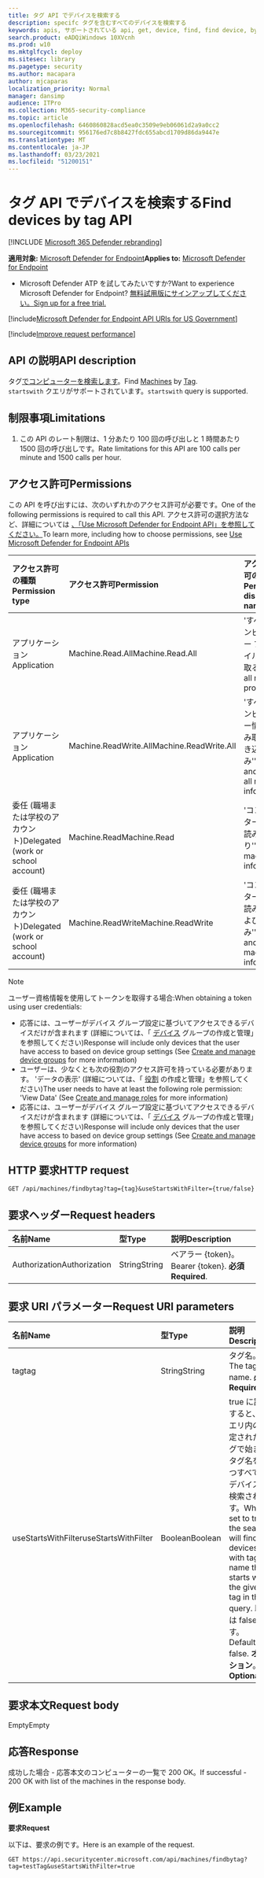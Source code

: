 ```yaml
---
title: タグ API でデバイスを検索する
description: specifc タグを含むすべてのデバイスを検索する
keywords: apis, サポートされている api, get, device, find, find device, by tag, tag
search.product: eADQiWindows 10XVcnh
ms.prod: w10
ms.mktglfcycl: deploy
ms.sitesec: library
ms.pagetype: security
ms.author: macapara
author: mjcaparas
localization_priority: Normal
manager: dansimp
audience: ITPro
ms.collection: M365-security-compliance
ms.topic: article
ms.openlocfilehash: 6460860828acd5ea0c3509e9eb06061d2a9a0cc2
ms.sourcegitcommit: 956176ed7c8b8427fdc655abcd1709d86da9447e
ms.translationtype: MT
ms.contentlocale: ja-JP
ms.lasthandoff: 03/23/2021
ms.locfileid: "51200151"
---
```

# <a name="find-devices-by-tag-api"></a><span data-ttu-id="1f9f9-104">タグ API でデバイスを検索する</span><span class="sxs-lookup"><span data-stu-id="1f9f9-104">Find devices by tag API</span></span>

[!INCLUDE [Microsoft 365 Defender rebranding](../../includes/microsoft-defender.md)]


<span data-ttu-id="1f9f9-105">**適用対象:** [Microsoft Defender for Endpoint](https://go.microsoft.com/fwlink/?linkid=2154037)</span><span class="sxs-lookup"><span data-stu-id="1f9f9-105">**Applies to:** [Microsoft Defender for Endpoint](https://go.microsoft.com/fwlink/?linkid=2154037)</span></span>

- <span data-ttu-id="1f9f9-106">Microsoft Defender ATP を試してみたいですか?</span><span class="sxs-lookup"><span data-stu-id="1f9f9-106">Want to experience Microsoft Defender for Endpoint?</span></span> [<span data-ttu-id="1f9f9-107">無料試用版にサインアップしてください。</span><span class="sxs-lookup"><span data-stu-id="1f9f9-107">Sign up for a free trial.</span></span>](https://www.microsoft.com/microsoft-365/windows/microsoft-defender-atp?ocid=docs-wdatp-exposedapis-abovefoldlink) 

[!include[Microsoft Defender for Endpoint API URIs for US Government](../../includes/microsoft-defender-api-usgov.md)]

[!include[Improve request performance](../../includes/improve-request-performance.md)]


## <a name="api-description"></a><span data-ttu-id="1f9f9-108">API の説明</span><span class="sxs-lookup"><span data-stu-id="1f9f9-108">API description</span></span>
<span data-ttu-id="1f9f9-109">タグ[でコンピューターを](machine.md)[検索します](machine-tags.md)。</span><span class="sxs-lookup"><span data-stu-id="1f9f9-109">Find [Machines](machine.md) by [Tag](machine-tags.md).</span></span>
<br><span data-ttu-id="1f9f9-110">```startswith``` クエリがサポートされています。</span><span class="sxs-lookup"><span data-stu-id="1f9f9-110">```startswith``` query is supported.</span></span> 

## <a name="limitations"></a><span data-ttu-id="1f9f9-111">制限事項</span><span class="sxs-lookup"><span data-stu-id="1f9f9-111">Limitations</span></span>
1. <span data-ttu-id="1f9f9-112">この API のレート制限は、1 分あたり 100 回の呼び出しと 1 時間あたり 1500 回の呼び出しです。</span><span class="sxs-lookup"><span data-stu-id="1f9f9-112">Rate limitations for this API are 100 calls per minute and 1500 calls per hour.</span></span>


## <a name="permissions"></a><span data-ttu-id="1f9f9-113">アクセス許可</span><span class="sxs-lookup"><span data-stu-id="1f9f9-113">Permissions</span></span>
<span data-ttu-id="1f9f9-114">この API を呼び出すには、次のいずれかのアクセス許可が必要です。</span><span class="sxs-lookup"><span data-stu-id="1f9f9-114">One of the following permissions is required to call this API.</span></span> <span data-ttu-id="1f9f9-115">アクセス許可の選択方法など、詳細については [、「Use Microsoft Defender for Endpoint API」を参照してください。](apis-intro.md)</span><span class="sxs-lookup"><span data-stu-id="1f9f9-115">To learn more, including how to choose permissions, see [Use Microsoft Defender for Endpoint APIs](apis-intro.md)</span></span>

<span data-ttu-id="1f9f9-116">アクセス許可の種類</span><span class="sxs-lookup"><span data-stu-id="1f9f9-116">Permission type</span></span> |   <span data-ttu-id="1f9f9-117">アクセス許可</span><span class="sxs-lookup"><span data-stu-id="1f9f9-117">Permission</span></span>  |   <span data-ttu-id="1f9f9-118">アクセス許可の表示名</span><span class="sxs-lookup"><span data-stu-id="1f9f9-118">Permission display name</span></span>
:---|:---|:---
<span data-ttu-id="1f9f9-119">アプリケーション</span><span class="sxs-lookup"><span data-stu-id="1f9f9-119">Application</span></span> |   <span data-ttu-id="1f9f9-120">Machine.Read.All</span><span class="sxs-lookup"><span data-stu-id="1f9f9-120">Machine.Read.All</span></span> |  <span data-ttu-id="1f9f9-121">'すべてのコンピューター プロファイルを読み取る'</span><span class="sxs-lookup"><span data-stu-id="1f9f9-121">'Read all machine profiles'</span></span>
<span data-ttu-id="1f9f9-122">アプリケーション</span><span class="sxs-lookup"><span data-stu-id="1f9f9-122">Application</span></span> |   <span data-ttu-id="1f9f9-123">Machine.ReadWrite.All</span><span class="sxs-lookup"><span data-stu-id="1f9f9-123">Machine.ReadWrite.All</span></span> | <span data-ttu-id="1f9f9-124">'すべてのコンピューター情報の読み取りと書き込み'</span><span class="sxs-lookup"><span data-stu-id="1f9f9-124">'Read and write all machine information'</span></span>
<span data-ttu-id="1f9f9-125">委任 (職場または学校のアカウント)</span><span class="sxs-lookup"><span data-stu-id="1f9f9-125">Delegated (work or school account)</span></span> | <span data-ttu-id="1f9f9-126">Machine.Read</span><span class="sxs-lookup"><span data-stu-id="1f9f9-126">Machine.Read</span></span> | <span data-ttu-id="1f9f9-127">'コンピューター情報の読み取り'</span><span class="sxs-lookup"><span data-stu-id="1f9f9-127">'Read machine information'</span></span>
<span data-ttu-id="1f9f9-128">委任 (職場または学校のアカウント)</span><span class="sxs-lookup"><span data-stu-id="1f9f9-128">Delegated (work or school account)</span></span> | <span data-ttu-id="1f9f9-129">Machine.ReadWrite</span><span class="sxs-lookup"><span data-stu-id="1f9f9-129">Machine.ReadWrite</span></span> | <span data-ttu-id="1f9f9-130">'コンピューター情報の読み取りおよび書き込み'</span><span class="sxs-lookup"><span data-stu-id="1f9f9-130">'Read and write machine information'</span></span>

>[!Note]
> <span data-ttu-id="1f9f9-131">ユーザー資格情報を使用してトークンを取得する場合:</span><span class="sxs-lookup"><span data-stu-id="1f9f9-131">When obtaining a token using user credentials:</span></span>
> - <span data-ttu-id="1f9f9-132">応答には、ユーザーがデバイス グループ設定に基づいてアクセスできるデバイスだけが含まれます (詳細については、「 [デバイス](machine-groups.md) グループの作成と管理」を参照してください)</span><span class="sxs-lookup"><span data-stu-id="1f9f9-132">Response will include only devices that the user have access to based on device group settings (See [Create and manage device groups](machine-groups.md) for more information)</span></span>
> - <span data-ttu-id="1f9f9-133">ユーザーは、少なくとも次の役割のアクセス許可を持っている必要があります。 'データの表示' (詳細については、「 [役割](user-roles.md) の作成と管理」を参照してください)</span><span class="sxs-lookup"><span data-stu-id="1f9f9-133">The user needs to have at least the following role permission: 'View Data' (See [Create and manage roles](user-roles.md) for more information)</span></span>
> - <span data-ttu-id="1f9f9-134">応答には、ユーザーがデバイス グループ設定に基づいてアクセスできるデバイスだけが含まれます (詳細については、「 [デバイス](machine-groups.md) グループの作成と管理」を参照してください)</span><span class="sxs-lookup"><span data-stu-id="1f9f9-134">Response will include only devices that the user have access to based on device group settings (See [Create and manage device groups](machine-groups.md) for more information)</span></span>

## <a name="http-request"></a><span data-ttu-id="1f9f9-135">HTTP 要求</span><span class="sxs-lookup"><span data-stu-id="1f9f9-135">HTTP request</span></span>
```
GET /api/machines/findbytag?tag={tag}&useStartsWithFilter={true/false}
```

## <a name="request-headers"></a><span data-ttu-id="1f9f9-136">要求ヘッダー</span><span class="sxs-lookup"><span data-stu-id="1f9f9-136">Request headers</span></span>

<span data-ttu-id="1f9f9-137">名前</span><span class="sxs-lookup"><span data-stu-id="1f9f9-137">Name</span></span> | <span data-ttu-id="1f9f9-138">型</span><span class="sxs-lookup"><span data-stu-id="1f9f9-138">Type</span></span> | <span data-ttu-id="1f9f9-139">説明</span><span class="sxs-lookup"><span data-stu-id="1f9f9-139">Description</span></span>
:---|:---|:---
<span data-ttu-id="1f9f9-140">Authorization</span><span class="sxs-lookup"><span data-stu-id="1f9f9-140">Authorization</span></span> | <span data-ttu-id="1f9f9-141">String</span><span class="sxs-lookup"><span data-stu-id="1f9f9-141">String</span></span> | <span data-ttu-id="1f9f9-142">ベアラー {token}。</span><span class="sxs-lookup"><span data-stu-id="1f9f9-142">Bearer {token}.</span></span> <span data-ttu-id="1f9f9-143">**必須**</span><span class="sxs-lookup"><span data-stu-id="1f9f9-143">**Required**.</span></span>

## <a name="request-uri-parameters"></a><span data-ttu-id="1f9f9-144">要求 URI パラメーター</span><span class="sxs-lookup"><span data-stu-id="1f9f9-144">Request URI parameters</span></span>

<span data-ttu-id="1f9f9-145">名前</span><span class="sxs-lookup"><span data-stu-id="1f9f9-145">Name</span></span> | <span data-ttu-id="1f9f9-146">型</span><span class="sxs-lookup"><span data-stu-id="1f9f9-146">Type</span></span> | <span data-ttu-id="1f9f9-147">説明</span><span class="sxs-lookup"><span data-stu-id="1f9f9-147">Description</span></span>
:---|:---|:---
<span data-ttu-id="1f9f9-148">tag</span><span class="sxs-lookup"><span data-stu-id="1f9f9-148">tag</span></span> | <span data-ttu-id="1f9f9-149">String</span><span class="sxs-lookup"><span data-stu-id="1f9f9-149">String</span></span> | <span data-ttu-id="1f9f9-150">タグ名。</span><span class="sxs-lookup"><span data-stu-id="1f9f9-150">The tag name.</span></span> <span data-ttu-id="1f9f9-151">**必須**</span><span class="sxs-lookup"><span data-stu-id="1f9f9-151">**Required**.</span></span>
<span data-ttu-id="1f9f9-152">useStartsWithFilter</span><span class="sxs-lookup"><span data-stu-id="1f9f9-152">useStartsWithFilter</span></span> | <span data-ttu-id="1f9f9-153">Boolean</span><span class="sxs-lookup"><span data-stu-id="1f9f9-153">Boolean</span></span> | <span data-ttu-id="1f9f9-154">true に設定すると、クエリ内の指定されたタグで始まるタグ名を持つすべてのデバイスが検索されます。</span><span class="sxs-lookup"><span data-stu-id="1f9f9-154">When set to true, the search will find all devices with tag name that starts with the given tag in the query.</span></span> <span data-ttu-id="1f9f9-155">既定は false です。</span><span class="sxs-lookup"><span data-stu-id="1f9f9-155">Defaults to false.</span></span> <span data-ttu-id="1f9f9-156">**オプション**。</span><span class="sxs-lookup"><span data-stu-id="1f9f9-156">**Optional**.</span></span>

## <a name="request-body"></a><span data-ttu-id="1f9f9-157">要求本文</span><span class="sxs-lookup"><span data-stu-id="1f9f9-157">Request body</span></span>
<span data-ttu-id="1f9f9-158">Empty</span><span class="sxs-lookup"><span data-stu-id="1f9f9-158">Empty</span></span>

## <a name="response"></a><span data-ttu-id="1f9f9-159">応答</span><span class="sxs-lookup"><span data-stu-id="1f9f9-159">Response</span></span>
<span data-ttu-id="1f9f9-160">成功した場合 - 応答本文のコンピューターの一覧で 200 OK。</span><span class="sxs-lookup"><span data-stu-id="1f9f9-160">If successful - 200 OK with list of the machines in the response body.</span></span>

## <a name="example"></a><span data-ttu-id="1f9f9-161">例</span><span class="sxs-lookup"><span data-stu-id="1f9f9-161">Example</span></span>

<span data-ttu-id="1f9f9-162">**要求**</span><span class="sxs-lookup"><span data-stu-id="1f9f9-162">**Request**</span></span>

<span data-ttu-id="1f9f9-163">以下は、要求の例です。</span><span class="sxs-lookup"><span data-stu-id="1f9f9-163">Here is an example of the request.</span></span>

```http
GET https://api.securitycenter.microsoft.com/api/machines/findbytag?tag=testTag&useStartsWithFilter=true
```